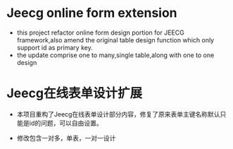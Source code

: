 Jeecg online form extension
================
- this project refactor online form design portion for JEECG framework,also amend the original table design function which only support id as primary key.
- the update comprise one to many,single table,along with one to one design


Jeecg在线表单设计扩展
================

- 本项目重构了Jeecg在线表单设计部分内容，修复了原来表单主键名称默认只能是id的问题，可以自由设置。

- 修改包含一对多，单表，一对一设计
